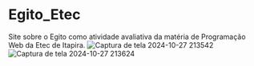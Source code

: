 # Egito_Etec
Site sobre o Egito como atividade avaliativa da matéria de Programação Web da Etec de Itapira.
![Captura de tela 2024-10-27 213542](https://github.com/user-attachments/assets/c3e1b19e-201a-4a7b-8a19-3cda67249dc9)
![Captura de tela 2024-10-27 213624](https://github.com/user-attachments/assets/e3868fe5-e2c3-4773-b259-f3751a820b9b)
